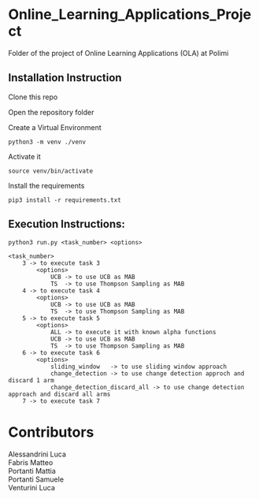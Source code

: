 # Online_Learning_Applications_Project
Folder of the project of Online Learning Applications (OLA) at Polimi

## Installation Instruction
Clone this repo

Open the repository folder

Create a Virtual Environment
```
python3 -m venv ./venv
```

Activate it
```
source venv/bin/activate
```

Install the requirements

```
pip3 install -r requirements.txt 
```

## Execution Instructions:
```
python3 run.py <task_number> <options>

<task_number>
    3 -> to execute task 3
        <options>
            UCB -> to use UCB as MAB
            TS  -> to use Thompson Sampling as MAB
    4 -> to execute task 4
        <options>
            UCB -> to use UCB as MAB
            TS  -> to use Thompson Sampling as MAB    
    5 -> to execute task 5
        <options>
            ALL -> to execute it with known alpha functions
            UCB -> to use UCB as MAB
            TS  -> to use Thompson Sampling as MAB       
    6 -> to execute task 6
        <options>
            sliding_window   -> to use sliding window approach
            change_detection -> to use change detection approch and discard 1 arm
            change_detection_discard_all -> to use change detection approach and discard all arms
    7 -> to execute task 7
```


# Contributors
Alessandrini Luca \
Fabris Matteo \
Portanti Mattia \
Portanti Samuele \
Venturini Luca
